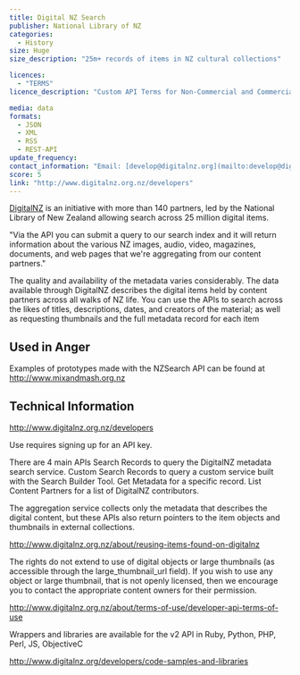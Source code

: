 ```yaml
---
title: Digital NZ Search
publisher: National Library of NZ
categories: 
  - History
size: Huge
size_description: "25m+ records of items in NZ cultural collections"  

licences: 
  - "TERMS"
licence_description: "Custom API Terms for Non-Commercial and Commercial Use http://www.digitalnz.org/about/terms-of-use/developer-api-terms-of-use"

media: data
formats: 
  - JSON
  - XML
  - RSS
  - REST-API
update_frequency: 
contact_information: "Email: [develop@digitalnz.org](mailto:develop@digitalnz.org) Mailing List: [email@example.com](http://groups.google.com/group/digitalnz) Twitter: [@digitalnz](https://twitter.com/digitalnz)"
score: 5
link: "http://www.digitalnz.org.nz/developers"
---
```


[DigitalNZ](http://www.digitalnz.org.nz/about) is an initiative with more than 140 partners, led by the National Library of New Zealand allowing search across 25 million digital items.

"Via the API you can submit a query to our search index and it will return information about the various NZ images, audio, video, magazines, documents, and web pages that we're aggregating from our content partners."

The quality and availability of the metadata varies considerably. 
The data available through DigitalNZ describes the digital items held by content partners across all walks of NZ life. You can use the APIs to search across the likes of titles, descriptions, dates, and creators of the material; as well as requesting thumbnails and the full metadata record for each item



## Used in Anger

Examples of prototypes made with the NZSearch API can be found at  <http://www.mixandmash.org.nz>

## Technical Information

http://www.digitalnz.org.nz/developers

Use requires signing up for an API key.

There are 4 main APIs 
Search Records to query the DigitalNZ metadata search service.
Custom Search Records to query a custom service built with the Search Builder Tool.
Get Metadata for a specific record.
List Content Partners for a list of DigitalNZ contributors.

The aggregation service collects only the metadata that describes the digital content, but these APIs also return pointers to the item objects and thumbnails in external collections.

 
http://www.digitalnz.org.nz/about/reusing-items-found-on-digitalnz
 
The rights do not extend to use of digital objects or large thumbnails (as accessible 
through the large_thumbnail_url field). If you wish to use any object or large thumbnail, that is not openly licensed, then we encourage you to contact the appropriate content owners for their permission.
 
http://www.digitalnz.org.nz/about/terms-of-use/developer-api-terms-of-use
 
 
Wrappers and libraries are available for the v2 API in Ruby, Python, PHP, Perl, JS, ObjectiveC

http://www.digitalnz.org/developers/code-samples-and-libraries